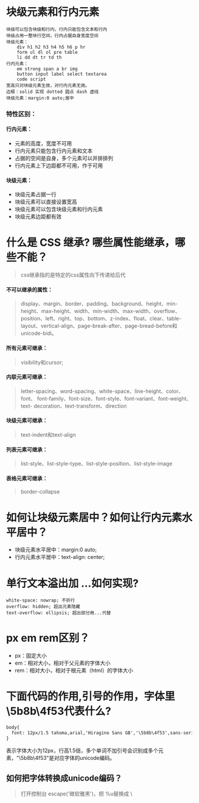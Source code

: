 # 块级元素和行内元素
	块级可以包含块级和行内，行内只能包含文本和行内
	块级占用一整块行空间，行内占据自身宽度空间
	块级元素：
		div h1 h2 h3 h4 h5 h6 p hr
		form ul dl ol pre table
		li dd dt tr td th
	行内元素：
		em strong span a br img 
		button input label select textarea
		code script 
	宽高只对块级元素生效，对行内元素无效。
	边框：solid 实现 dotted 圆点 dash 虚线
	块级元素：margin:0 auto;居中
	
### 特性区别：
#### 行内元素：
- 元素的高度，宽度不可用
- 行内元素只能包含行内元素和文本
- 占据的空间是自身，多个元素可以并排排列
- 行内元素上下边距都不可用，作于可用

#### 块级元素：
- 块级元素占据一行
- 块级元素可以直接设置宽高
- 块级元素可以包含块级元素和行内元素
- 块级元素边距都有效

# 什么是 CSS 继承? 哪些属性能继承，哪些不能？
> css继承指的是特定的css属性向下传递给后代

#### 不可以继承的属性：
> display、margin、border、padding、background、height、min-height、max-height、width、min-width、max-width、overflow、position、left、right、top、bottom、z-index、float、clear、table-layout、vertical-align、page-break-after、page-bread-before和unicode-bidi。

#### 所有元素可继承：
> visibility和cursor;

#### 内联元素可继承：
> letter-spacing、word-spacing、white-space、line-height、color、font、 font-family、font-size、font-style、font-variant、font-weight、text- decoration、text-transform、direction

#### 块级元素可继承：
> text-indent和text-align

#### 列表元素可继承：

> list-style、list-style-type、list-style-position、list-style-image

#### 表格元素可继承：
> border-collapse
# 如何让块级元素居中？如何让行内元素水平居中？
- 块级元素水平居中：margin:0 auto;
- 行内元素水平居中：text-align: center;

# 单行文本溢出加 ...如何实现?

    white-space: nowrap; 不折行
    overflow: hidden; 超出元素隐藏
    text-overflow: ellipsis; 超出部分用...代替

# px em rem区别？

- px：固定大小
- em：相对大小，相对于父元素的字体大小
- rem：相对大小，相对于根元素（html）的字体大小

# 下面代码的作用,引号的作用，字体里\5b8b\4f53代表什么?
```html
body{
  font: 12px/1.5 tahoma,arial,'Hiragino Sans GB','\5b8b\4f53',sans-serif;
}
```

表示字体大小为12px，行高1.5倍，多个单词不加引号会识别成多个元素，"\5b8b\4f53"是对应字体的unicode编码。

## 如何把字体转换成unicode编码？

> 打开控制台 escape('微软雅黑')，把 %u替换成 \